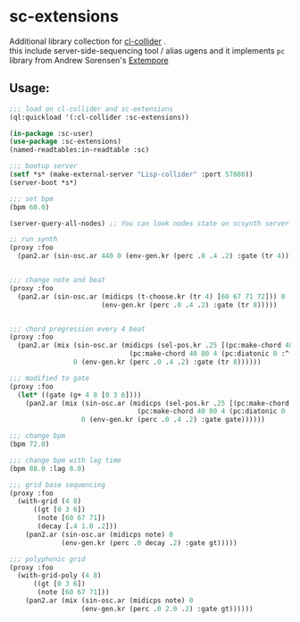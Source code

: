 # sc-extensions

Additional library collection for <a href="https://github.com/byulparan/cl-collider">cl-collider</a> .   
this include server-side-sequencing tool / alias ugens 
and it implements `pc` library from Andrew Sorensen's [Extempore](http://digego.github.io/extempore/index.html)  

## Usage:

```cl
;;; load on cl-collider and sc-extensions
(ql:quickload '(:cl-collider :sc-extensions))

(in-package :sc-user)
(use-package :sc-extensions)
(named-readtables:in-readtable :sc)

;;; bootup server
(setf *s* (make-external-server "Lisp-collider" :port 57880))
(server-boot *s*)

;;; set bpm
(bpm 60.0)

(server-query-all-nodes) ;; You can look nodes state on scsynth server

;; run synth
(proxy :foo
  (pan2.ar (sin-osc.ar 440 0 (env-gen.kr (perc .0 .4 .2) :gate (tr 4)))))  ;; trigger on every 1/16 beat


;;; change note and beat
(proxy :foo
  (pan2.ar (sin-osc.ar (midicps (t-choose.kr (tr 4) [60 67 71 72])) 0
                       (env-gen.kr (perc .0 .4 .2) :gate (tr 8)))))


;;; chord progression every 4 beat 
(proxy :foo
  (pan2.ar (mix (sin-osc.ar (midicps (sel-pos.kr .25 [(pc:make-chord 40 80 4 (pc:diatonic 0 :^ :i7))
						      (pc:make-chord 40 80 4 (pc:diatonic 0 :^ :vi7))]))
			    0 (env-gen.kr (perc .0 .4 .2) :gate (tr 8))))))

;;; modified to gate
(proxy :foo
  (let* ((gate (g+ 4 8 [0 3 6])))
    (pan2.ar (mix (sin-osc.ar (midicps (sel-pos.kr .25 [(pc:make-chord 40 80 4 (pc:diatonic 0 :^ :i7))
						        (pc:make-chord 40 80 4 (pc:diatonic 0 :^ :vi7))]))
			      0 (env-gen.kr (perc .0 .4 .2) :gate gate))))))

;;; change bpm
(bpm 72.0)

;;; change bpm with lag time
(bpm 88.0 :lag 8.0)

;;; grid base sequencing
(proxy :foo
  (with-grid (4 8)
      ((gt [0 3 6])
       (note [60 67 71])
       (decay [.4 1.0 .2]))
    (pan2.ar (sin-osc.ar (midicps note) 0
			 (env-gen.kr (perc .0 decay .2) :gate gt)))))

;;; polyphonic grid
(proxy :foo
  (with-grid-poly (4 8)
      ((gt [0 3 6])
       (note [60 67 71]))
    (pan2.ar (mix (sin-osc.ar (midicps note) 0
			      (env-gen.kr (perc .0 2.0 .2) :gate gt))))))
```

